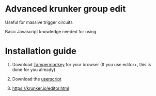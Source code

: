 # Advanced krunker group edit
Useful for massive trigger circuits

Basic Javascript knowledge needed for using

# Installation guide

1. Download [Tampermonkey](https://www.tampermonkey.net/) for your browser (If you use editor+, this is done for you already)

2. Download the [userscript](https://gist.github.com/ZomboCode/a294eaa98281198cc51370ce113be03c/raw/79a498ae0ce9f27d5a741730c90949aaaa5bfebb/property-editor.user.js)

3. https://krunker.io/editor.html

